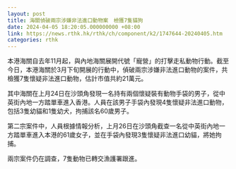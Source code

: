 ```yaml
---
layout: post
title: 海關偵破兩宗涉嫌非法進口動物案　檢獲7隻貓狗
date: 2024-04-05 18:20:05.000000000 +08:00
link: https://news.rthk.hk/rthk/ch/component/k2/1747644-20240405.htm
categories: rthk
---
```


本港海關自去年11月起，與內地海關展開代號「寵營」的打擊走私動物行動。截至今日，本港海關於3月下旬開展的行動中，偵破兩宗涉嫌非法進口動物的案件，共檢獲7隻懷疑非法進口動物，估計市值共約21萬元。

其中海關在上月24日在沙頭角發現一名持有兩個懷疑裝有動物手袋的男子，從中英街內地一方踏單車進入香港。人員在該男子手袋內發現4隻懷疑非法進口動物，包括3隻幼貓和1隻幼犬，拘捕該名60歲男子。

第二宗案件中，人員根據情報分析，上月26日在沙頭角截查一名從中英街內地一方踏單車進入本港的61歲女子，並在手袋內發現3隻懷疑非法進口幼貓，將她拘捕。

兩宗案件仍在調查，7隻動物已轉交漁護署跟進。

